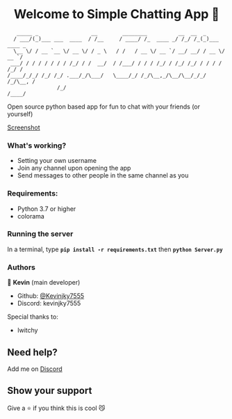 <h1 align="center">Welcome to Simple Chatting App 👋</h1>

```
   _____ _                 __        ________          __  __  _            
  / ___/(_)___ ___  ____  / /__     / ____/ /_  ____ _/ /_/ /_(_)___  ____ _
  \__ \/ / __ `__ \/ __ \/ / _ \   / /   / __ \/ __ `/ __/ __/ / __ \/ __ `/
 ___/ / / / / / / / /_/ / /  __/  / /___/ / / / /_/ / /_/ /_/ / / / / /_/ / 
/____/_/_/ /_/ /_/ .___/_/\___/   \____/_/ /_/\__,_/\__/\__/_/_/ /_/\__, /  
                /_/                                                /____/
```

Open source python based app for fun to chat with your friends (or yourself)

[Screenshot]([https://cdn.discordapp.com/attachments/861707176064974868/1182027029244284988/image.png?ex=65833374&is=6570be74&hm=d5220dc23e9548d5363ef9f076676da957898701ba5135ff7e2600b63591a3b9&)

### What's working?
- Setting your own username
- Join any channel upon opening the app
- Send messages to other people in the same channel as you

### Requirements:
- Python 3.7 or higher
- colorama

### Running the server
In a terminal, type __`pip install -r requirements.txt`__ then __`python Server.py`__

### Authors

👤 **Kevin** (main developer)

* Github: [@Kevinjky7555](https://github.com/Kevinjky7555)
* Discord: kevinjky7555

Special thanks to:
- lwitchy

## Need help?
Add me on [Discord](kevinjky7555)

## Show your support
Give a ⭐️ if you think this is cool 😼
